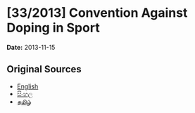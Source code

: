 # [33/2013] Convention Against Doping in Sport

**Date:** 2013-11-15

## Original Sources

- [English](https://documents.gov.lk/view/acts/2013/11/33-2013_E.pdf)
- [සිංහල](https://documents.gov.lk/view/acts/2013/11/33-2013_S.pdf)
- [தமிழ்](https://documents.gov.lk/view/acts/2013/11/33-2013_T.pdf)

